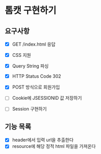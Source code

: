 # 톰캣 구현하기

## 요구사항

- [x] GET /index.html 응답
- [x] CSS 지원
- [x] Query String 파싱

- [x] HTTP Status Code 302
- [x] POST 방식으로 회원가입
- [ ] Cookie에 JSESSIONID 값 저장하기
- [ ] Session 구현하기

 ## 기능 목록
- [x] header에서 입력 url을 추출한다
- [x] resource에 해당 정적 html 파일을 가져온다
